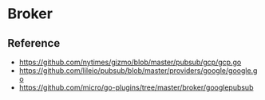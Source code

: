 # Broker


## Reference 
- https://github.com/nytimes/gizmo/blob/master/pubsub/gcp/gcp.go
- https://github.com/lileio/pubsub/blob/master/providers/google/google.go
- https://github.com/micro/go-plugins/tree/master/broker/googlepubsub
